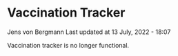 Vaccination Tracker
================
Jens von Bergmann
Last updated at 13 July, 2022 - 18:07

Vaccination tracker is no longer functional.
